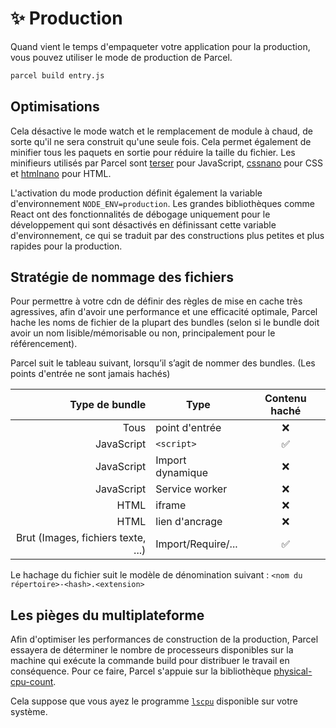 # ✨ Production

Quand vient le temps d'empaqueter votre application pour la production, vous pouvez utiliser le mode de production de Parcel.

```bash
parcel build entry.js
```

## Optimisations

Cela désactive le mode watch et le remplacement de module à chaud, de sorte qu'il ne sera construit qu'une seule fois. Cela permet également de minifier tous les paquets en sortie pour réduire la taille du fichier. Les minifieurs utilisés par Parcel sont [terser](https://github.com/fabiosantoscode/terser) pour JavaScript, [cssnano](http://cssnano.co) pour CSS et [htmlnano](https://github.com/posthtml/htmlnano) pour HTML.

L'activation du mode production définit également la variable d'environnement `NODE_ENV=production`. Les grandes bibliothèques comme React ont des fonctionnalités de débogage uniquement pour le développement qui sont désactivés en définissant cette variable d'environnement, ce qui se traduit par des constructions plus petites et plus rapides pour la production.

## Stratégie de nommage des fichiers

Pour permettre à votre cdn de définir des règles de mise en cache très agressives, afin d'avoir une performance et une efficacité optimale, Parcel hache les noms de fichier de la plupart des bundles (selon si le bundle doit avoir un nom lisible/mémorisable ou non, principalement pour le référencement).

Parcel suit le tableau suivant, lorsqu’il s’agit de nommer des bundles. (Les points d'entrée ne sont jamais hachés)

|                     Type de bundle | Type               | Contenu haché |
| ---------------------------------: | ------------------ | :-----------: |
|                               Tous | point d'entrée     |      ❌       |
|                         JavaScript | `<script>`         |      ✅       |
|                         JavaScript | Import dynamique   |      ❌       |
|                         JavaScript | Service worker     |      ❌       |
|                               HTML | iframe             |      ❌       |
|                               HTML | lien d'ancrage     |      ❌       |
| Brut (Images, fichiers texte, ...) | Import/Require/... |      ✅       |

Le hachage du fichier suit le modèle de dénomination suivant : `<nom du répertoire>-<hash>.<extension>`

## Les pièges du multiplateforme

Afin d'optimiser les performances de construction de la production, Parcel essayera de déterminer le nombre de processeurs disponibles sur la machine qui exécute la commande build pour distribuer le travail en conséquence. Pour ce faire, Parcel s'appuie sur la bibliothèque [physical-cpu-count](https://www.npmjs.com/package/physical-cpu-count).

Cela suppose que vous ayez le programme [`lscpu`](http://manpages.courier-mta.org/htmlman1/lscpu.1.html) disponible sur votre système.
